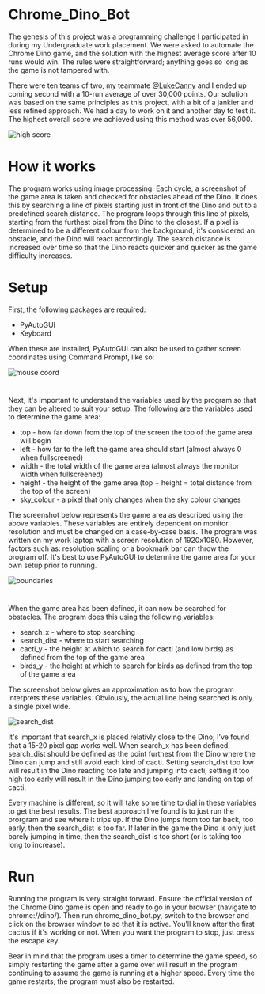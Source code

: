 # Chrome_Dino_Bot

The genesis of this project was a programming challenge I participated in during my Undergraduate work placement. We were asked to automate the Chrome Dino game, and the solution with the highest average score after 10 runs would win. The rules were straightforward; anything goes so long as the game is not tampered with.

There were ten teams of two, my teammate [@LukeCanny](https://github.com/lukecanny) and I ended up coming second with a 10-run average of over 30,000 points. Our solution was based on the same principles as this project, with a bit of a jankier and less refined approach. We had a day to work on it and another day to test it. The highest overall score we achieved using this method was over 56,000.

![high score](https://user-images.githubusercontent.com/74914758/230321715-c2066023-efdf-4924-a211-8e92dbb3e592.png)

# How it works

The program works using image processing. Each cycle, a screenshot of the game area is taken and checked for obstacles ahead of the Dino. It does this by searching a line of pixels starting just in front of the Dino and out to a predefined search distance. The program loops through this line of pixels, starting from the furthest pixel from the Dino to the closest. If a pixel is determined to be a different colour from the background, it's considered an obstacle, and the Dino will react accordingly. The search distance is increased over time so that the Dino reacts quicker and quicker as the game difficulty increases.

# Setup

First, the following packages are required:
* PyAutoGUI
* Keyboard

When these are installed, PyAutoGUI can also be used to gather screen coordinates using Command Prompt, like so:

![mouse coord](https://user-images.githubusercontent.com/74914758/230338759-ed858016-5e44-406a-83cf-3a8711fd6e4e.png)

#

Next, it's important to understand the variables used by the program so that they can be altered to suit your setup. The following are the variables used to determine the game area:
* top - how far down from the top of the screen the top of the game area will begin
* left - how far to the left the game area should start (almost always 0 when fullscreened)
* width - the total width of the game area (almost always the monitor width when fullscreened)
* height - the height of the game area (top + height = total distance from the top of the screen)
* sky_colour - a pixel that only changes when the sky colour changes

The screenshot below represents the game area as described using the above variables. These variables are entirely dependent on monitor resolution and must be changed on a case-by-case basis. The program was written on my work laptop with a screen resolution of 1920x1080. However, factors such as: resolution scaling or a bookmark bar can throw the program off. It's best to use PyAutoGUI to determine the game area for your own setup prior to running.

![boundaries](https://user-images.githubusercontent.com/74914758/230321719-cec97d9b-89b1-4d88-9da5-8ef4f199746f.png)

#

When the game area has been defined, it can now be searched for obstacles. The program does this using the following variables:
* search_x - where to stop searching
* search_dist - where to start searching
* cacti_y - the height at which to search for cacti (and low birds) as defined from the top of the game area
* birds_y - the height at which to search for birds as defined from the top of the game area

The screenshot below gives an approximation as to how the program interprets these variables. Obviously, the actual line being searched is only a single pixel wide.

![search_dist](https://user-images.githubusercontent.com/74914758/230338771-98d1a4f8-f8a3-4835-a470-80fa1fd09fb8.png)

It's important that search_x is placed relativly close to the Dino; I've found that a 15-20 pixel gap works well. When search_x has been defined, search_dist should be defined as the point furthest from the Dino where the Dino can jump and still avoid each kind of cacti. Setting search_dist too low will result in the Dino reacting too late and jumping into cacti, setting it too high too early will result in the Dino jumping too early and landing on top of cacti.

Every machine is different, so it will take some time to dial in these variables to get the best results. The best approach I've found is to just run the prorgram and see where it trips up. If the Dino jumps from too far back, too early, then the search_dist is too far. If later in the game the Dino is only just barely jumping in time, then the search_dist is too short (or is taking too long to increase).

# Run

Running the program is very straight forward. Ensure the official version of the Chrome Dino game is open and ready to go in your browser (navigate to chrome://dino/). Then run chrome_dino_bot.py, switch to the browser and click on the browser window to so that it is active. You'll know after the first cactus if it's working or not. When you want the program to stop, just press the escape key.

Bear in mind that the program uses a timer to determine the game speed, so simply restarting the game after a game over will result in the program continuing to assume the game is running at a higher speed. Every time the game restarts, the program must also be restarted.
